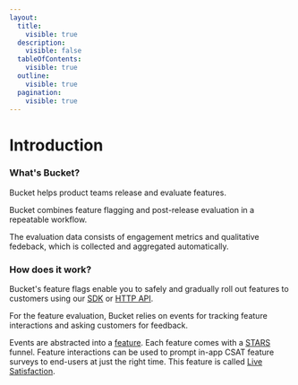 ```yaml
---
layout:
  title:
    visible: true
  description:
    visible: false
  tableOfContents:
    visible: true
  outline:
    visible: true
  pagination:
    visible: true
---
```


# Introduction

### What's Bucket?

Bucket helps product teams release and evaluate features.&#x20;

Bucket combines feature flagging and post-release evaluation in a repeatable workflow.&#x20;

The evaluation data consists of engagement metrics and qualitative fedeback, which is collected and aggregated automatically.

### How does it work?

Bucket's feature flags enable you to safely and gradually roll out features to customers using our [SDK](quickstart/supported-languages.md) or [HTTP API](api/http-api.md).

For the feature evaluation, Bucket relies on events for tracking feature interactions and asking customers for feedback.&#x20;

Events are abstracted into a [feature](introduction/concepts/feature/). Each feature comes with a [STARS](introduction/concepts/feature/stars.md) funnel. Feature interactions can be used to prompt in-app CSAT feature surveys to end-users at just the right time. This feature is called [Live Satisfaction](product-handbook/live-satisfaction.md).

